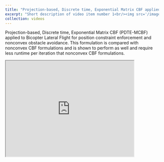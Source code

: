 ```yaml
---
title: "Projection-based, Discrete time, Exponential Matrix CBF applied to Bicopter Lateral Flight"
excerpt: "Short description of video item number 1<br/><img src='/images/videos/PDTE-MCBF_thumbnail_v2.png'>"
collection: videos
---
```


Projection-based, Discrete time, Exponential Matrix CBF (PDTE-MCBF) applied to Bicopter Lateral Flight for position constraint enforcement and nonconvex obstacle avoidance. This formulation is compared with nonconvex CBF formulations and is shown to perform as well and require less runtime per iteration that nonconvex CBF formulations.

<iframe width="420" height="315" 
    src="https://youtu.be/eYDTqa__lE4">
</iframe>

